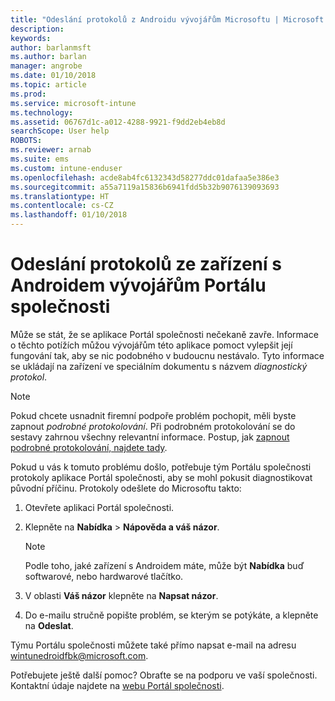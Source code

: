 ```yaml
---
title: "Odeslání protokolů z Androidu vývojářům Microsoftu | Microsoft Docs"
description: 
keywords: 
author: barlanmsft
ms.author: barlan
manager: angrobe
ms.date: 01/10/2018
ms.topic: article
ms.prod: 
ms.service: microsoft-intune
ms.technology: 
ms.assetid: 06767d1c-a012-4288-9921-f9dd2eb4eb8d
searchScope: User help
ROBOTS: 
ms.reviewer: arnab
ms.suite: ems
ms.custom: intune-enduser
ms.openlocfilehash: acde8ab4fc6132343d58277ddc01dafaa5e386e3
ms.sourcegitcommit: a55a7119a15836b6941fdd5b32b9076139093693
ms.translationtype: HT
ms.contentlocale: cs-CZ
ms.lasthandoff: 01/10/2018
---
```

# <a name="send-logs-to-the-company-portal-developers-for-android-devices"></a>Odeslání protokolů ze zařízení s Androidem vývojářům Portálu společnosti

Může se stát, že se aplikace Portál společnosti nečekaně zavře. Informace o těchto potížích můžou vývojářům této aplikace pomoct vylepšit její fungování tak, aby se nic podobného v budoucnu nestávalo. Tyto informace se ukládají na zařízení ve speciálním dokumentu s názvem _diagnostický protokol_.

> [!Note]
> Pokud chcete usnadnit firemní podpoře problém pochopit, měli byste zapnout _podrobné protokolování_. Při podrobném protokolování se do sestavy zahrnou všechny relevantní informace. Postup, jak [zapnout podrobné protokolování, najdete tady](use-verbose-logging-to-help-your-it-administrator-fix-device-issues-android.md).

Pokud u vás k tomuto problému došlo, potřebuje tým Portálu společnosti protokoly aplikace Portál společnosti, aby se mohl pokusit diagnostikovat původní příčinu. Protokoly odešlete do Microsoftu takto:

1.  Otevřete aplikaci Portál společnosti.

2.  Klepněte na **Nabídka** >  **Nápověda a váš názor**.

    > [!NOTE]
    > Podle toho, jaké zařízení s Androidem máte, může být **Nabídka** buď softwarové, nebo hardwarové tlačítko.

3.  V oblasti **Váš názor** klepněte na **Napsat názor**.

4.  Do e-mailu stručně popište problém, se kterým se potýkáte, a klepněte na **Odeslat**.

Týmu Portálu společnosti můžete také přímo napsat e-mail na adresu <a href="mailto:wintunedroidfbk@microsoft.com?subject=Send logs to Microsoft&body=Describe the issue you are having.">wintunedroidfbk@microsoft.com</a>. 

Potřebujete ještě další pomoc? Obraťte se na podporu ve vaší společnosti. Kontaktní údaje najdete na [webu Portál společnosti](https://portal.manage.microsoft.com#HelpDeskDialog).
